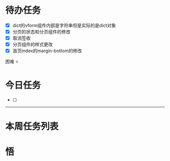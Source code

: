 # 待办任务
- [x] dict的vform组件内部是字符串但是实际的是dict对象
- [x] 分页的状态和分页组件的修改
- [x] 取消签收
- [x] 分页组件的样式更改
- [x] 首页index的margin-bottom的修改

困难
⭐

# 今日任务
- [ ] 




------
# 本周任务列表



# 悟